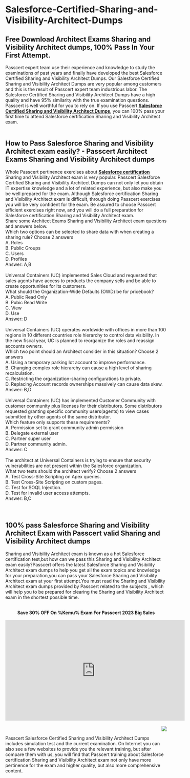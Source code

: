 # Salesforce-Certified-Sharing-and-Visibility-Architect-Dumps
<h2>
	Free Download Architect Exams Sharing and Visibility Architect dumps, 100% Pass In Your First Attempt.
</h2>
Passcert expert team use their experience and knowledge to study the examinations of past years and finally have developed the best Salesforce Certified Sharing and Visibility Architect Dumps. Our Salesforce Certified Sharing and Visibility Architect Dumps are very popular among customers and this is the result of Passcert expert team industrious labor. The Salesforce Certified Sharing and Visibility Architect Dumps have a high quality and have 95% similarity with the true examination questions. Passcert is well worthful for you to rely on. If you use Passcert <a href="https://www.passcert.com/Sharing-and-Visibility-Architect.html" target="_blank"><strong>Salesforce Certified Sharing and Visibility Architect Dumps</strong></a>, you can 100% pass your first time to attend Salesforce certification Sharing and Visibility Architect exam.<br />
<br />
<h2>
	How to Pass Salesforce Sharing and Visibility Architect exam easily? - Passcert Architect Exams Sharing and Visibility Architect dumps
</h2>
Whole Passcert pertinence exercises about <a href="https://www.passcert.com/Salesforce.html" target="_blank"><strong>Salesforce certification</strong></a> Sharing and Visibility Architect exam is very popular. Passcert Salesforce Certified Sharing and Visibility Architect Dumps can not only let you obtain IT expertise knowledge and a lot of related experience, but also make you be well prepared for the exam. Although Salesforce certification Sharing and Visibility Architect exam is difficult, through doing Passcert exercises you will be very confident for the exam. Be assured to choose Passcert efficient exercises right now, and you will do a full preparation for Salesforce certification Sharing and Visibility Architect exam.<br />
Share some Architect Exams Sharing and Visibility Architect exam questions and answers below.<br />
Which two options can be selected to share data with when creating a sharing rule? Choose 2 answers <br />
A. Roles <br />
B. Public Groups <br />
C. Users <br />
D. Profiles <br />
Answer: A,B<br />
<br />
Universal Containers (UC) implemented Sales Cloud and requested that sales agents have access to products the company sells and be able to create opportunities for its customers. <br />
What should the Organization-Wide Defaults (OWD) be for pricebook? <br />
A. Public Read Only <br />
B. Pubic Read Write <br />
C. View <br />
D. Use <br />
Answer: D<br />
<br />
Universal Containers (UC) operates worldwide with offices in more than 100 regions in 10 different countries role hierarchy to control data visibility. In the new fiscal year, UC is planned to reorganize the roles and reassign accounts owners. <br />
Which two point should an Architect consider in this situation? Choose 2 answers <br />
A. Using a temporary parking lot account to improve performance. <br />
B. Changing complex role hierarchy can cause a high level of sharing recalculation. <br />
C. Restricting the organization-sharing configurations to private. <br />
D. Replacing Account records ownerships massively can cause data skew. <br />
Answer: B,D<br />
<br />
Universal Containers (UC) has implemented Customer Community with customer community plus licenses for their distributors. Some distributors requested granting specific community users(agents) to view cases submitted by other agents of the same distributor. <br />
Which feature only supports these requirements? <br />
A. Permission set to grant community admin permission <br />
B. Delegate external user <br />
C. Partner super user <br />
D. Partner community admin. <br />
Answer: C<br />
<br />
The architect at Universal Containers is trying to ensure that security vulnerabilities are not present within the Salesforce organization. <br />
What two tests should the architect verify? Choose 2 answers <br />
A. Test Cross-Site Scripting on Apex queries. <br />
B. Test Cross-Site Scripting on custom pages. <br />
C. Test for SOQL Injection. <br />
D. Test for invalid user access attempts. <br />
Answer: B,C<br />
<br />
<br />
<h2>
	100% pass Salesforce Sharing and Visibility Architect Exam with Passcert valid Sharing and Visibility Architect dumps
</h2>
Sharing and Visibility Architect exam is known as a hot Salesforce certification test,but how can we pass this Sharing and Visibility Architect exam easily?Passcert offers the latest Salesforce Sharing and Visibility Architect exam dumps to help you get all the exam topics and knowledge for your preparation,you can pass your Salesforce Sharing and Visibility Architect exam at your first attempt.You must read the Sharing and Visibility Architect exam dumps provided by Passcert related to the subjects , which will help you to be prepared for clearing the Sharing and Visibility Architect exam in the shortest possible time.
<div style="text-align:center;">
	<a href="https://www.passcert.com/promotion.asp" target="_blank"><img src="https://www.passcert.com/t/pc-com/images/banner/6a74bb66dd3a4148b0ddf1c2d084e086.jpg" alt="" /></a><br />
</div>
<br />
<p style="text-align:center;">
	<strong>Save 30% OFF On %Kemu% Exam For Passcert 2023 Big Sales</strong>
</p>
<div style="text-align:center;">
	<iframe width="560" height="315" src="https://www.youtube.com/embed/B6GDl-APFPs" title="YouTube video player" frameborder="0" allow="accelerometer; autoplay; clipboard-write; encrypted-media; gyroscope; picture-in-picture; web-share" allowfullscreen="">
	</iframe>
</div>
<br />
<a href="https://www.passcert.com/Cart.aspx?pdo=add&amp;code=Sharing" and="" visibility="" architect=""><img src="http://www.itexamshare.com/wp-content/uploads/2014/05/add-to-cart.jpg" align="right" /></a>
<h2>
</h2>
Passcert Salesforce Certified Sharing and Visibility Architect Dumps includes simulation test and the current examination. On Internet you can also see a few websites to provide you the relevant training, but after compare them with us, you will find that Passcert training about Salesforce certification Sharing and Visibility Architect exam not only have more pertinence for the exam and higher quality, but also more comprehensive content.
